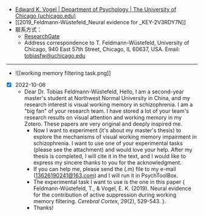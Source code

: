 - [Edward K. Vogel | Department of Psychology | The University of Chicago (uchicago.edu)](https://psychology.uchicago.edu/directory/edward-k-vogel)
- [[2019_Feldmann-Wüstefeld_Neural evidence for _KEY-2V3RDY7N]]
- 联系方式：
	- [ResearchGate](https://www.researchgate.net/profile/Tobias_Feldmann-Wuestefeld/research)
	- Address correspondence to T. Feldmann-Wüstefeld, University of Chicago, 940 East 57th Street, Chicago, IL 60637, USA. Email: tobiasfw@uchicago.edu

---
- ![[working memory filtering task.png]]
- [x] 2022-10-06
	- Dear Dr. Tobias Feldmann-Wüstefeld, Hello, I am a second-year master's student at Northwest Normal University in China, and my research interest is visual working memory in schizophrenia. I am a "big fan" of your research team. I have stored a lot of your team's research results on visual attention and working memory in my Zotero. These papers are very original and deeply inspired me.  
		- Now I want to experiment (it's about my master's thesis) to explore the mechanisms of visual working memory impairment in schizophrenia. I want to use one of your experimental tasks (please see the attachment) and would love your help. After my thesis is completed, I will cite it in the text, and I would like to express my sincere thanks to you for the acknowledgment.  
		- If you can help me, please send the (.m) file to my e-mail (13626190241@163.com) and I will run it in PsychToolBox.  
		- The experimental task I want to use is the one in this paper { Feldmann-Wüstefeld, T., & Vogel, E. K. (2019). Neural evidence for the contribution of active suppression during working memory filtering. _Cerebral Cortex_, _29_(2), 529-543. }.
		- Thanks!
